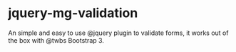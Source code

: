 jquery-mg-validation
====================

An simple and easy to use @jquery plugin to validate forms, it works out of the box with @twbs Bootstrap 3.
